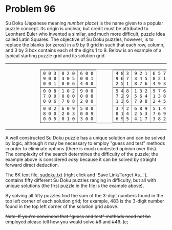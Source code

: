 # Problem 96 #

Su Doku (Japanese meaning *number place*) is the name given to a popular puzzle
concept. Its origin is unclear, but credit must be attributed to Leonhard Euler
who invented a similar, and much more difficult, puzzle idea called Latin
Squares. The objective of Su Doku puzzles, however, is to replace the blanks
(or zeros) in a 9 by 9 grid in such that each row, column, and 3 by 3 box
contains each of the digits 1 to 9. Below is an example of a typical starting
puzzle grid and its solution grid.

<div>
  <table border='0' cellpadding='0' cellspacing='0'>
    <tr>
      <td>
        <table cellpadding='5' cellspacing='0' border='1' style="margin-left: 100px;">
          <tr>
            <td><code>0 0 3<br />9 0 0<br />0 0 1</code></td>
            <td><code>0 2 0<br />3 0 5<br />8 0 6</code></td>
            <td><code>6 0 0<br />0 0 1<br />4 0 0</code></td>
          </tr>
          <tr>
            <td><code>0 0 8<br />7 0 0<br />0 0 6</code></td>
            <td><code>1 0 2<br />0 0 0<br />7 0 8</code></td>
            <td><code>9 0 0<br />0 0 8<br />2 0 0</code></td>
          </tr>
          <tr>
            <td><code>0 0 2<br />8 0 0<br />0 0 5</code></td>
            <td><code>6 0 9<br />2 0 3<br />0 1 0</code></td>
            <td><code>5 0 0<br />0 0 9<br />3 0 0</code></td>
          </tr>
        </table>
      </td>
      <td>
        <table cellpadding='5' cellspacing='0' border='1' style="margin-left: 50px;">
          <tr>
            <td><code>4 8 3<br />9 6 7<br />2 5 1</code></td>
            <td><code>9 2 1<br />3 4 5<br />8 7 6</code></td>
            <td><code>6 5 7<br />8 2 1<br />4 9 3</code></td>
          </tr>
          <tr>
            <td><code>5 4 8<br />7 2 9<br />1 3 6</code></td>
            <td><code>1 3 2<br />5 6 4<br />7 9 8</code></td>
            <td><code>9 7 6<br />1 3 8<br />2 4 5</code></td>
          </tr>
          <tr>
            <td><code>3 7 2<br />8 1 4<br />6 9 5</code></td>
            <td><code>6 8 9<br />2 5 3<br />4 1 7</code></td>
            <td><code>5 1 4<br />7 6 9<br />3 8 2</code></td>
          </tr>
        </table>
      </td>
    </tr>
  </table>
</div>

A well constructed Su Doku puzzle has a unique solution and can be solved by
logic, although it may be necessary to employ &quot;guess and test&quot; methods
in order to eliminate options (there is much contested opinion over this). The
complexity of the search determines the difficulty of the puzzle; the example
above is considered *easy* because it can be solved by straight forward direct
deduction.

The 6K text file, [sudoku.txt](../data/sudoku.txt) (right click and
'Save Link/Target As...'), contains fifty different Su Doku puzzles ranging in
difficulty, but all with unique solutions (the first puzzle in the file is the
example above).

By solving all fifty puzzles find the sum of the 3-digit numbers found in the
top left corner of each solution grid; for example, 483 is the 3-digit number
found in the top left corner of the solution grid above.

<del>Note: If you're convinced that &quot;guess and test&quot; methods need not
be employed please tell how you would solve #6 and #46. (c;</del>
